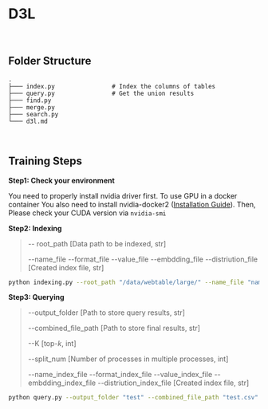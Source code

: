 <div>
    <h1>D3L</h1>
</div>

<br>

<h2>Folder Structure</h2>

```
.
├─── index.py                # Index the columns of tables
├─── query.py                # Get the union results
├─── find.py 
├─── merge.py
├─── search.py     
└─── d3l.md
```

<br>

<h2>Training Steps</h2>

**Step1: Check your environment**

You need to properly install nvidia driver first. To use GPU in a docker container You also need to install nvidia-docker2 ([Installation Guide](https://docs.nvidia.com/datacenter/cloud-native/container-toolkit/install-guide.html#docker)). Then, Please check your CUDA version via `nvidia-smi`

**Step2: Indexing**

> -- root_path [Data path to be indexed, str]
>
> --name_file  --format_file --value_file --embdding_file --distriution_file [Created index file, str]

```sh
python indexing.py --root_path "/data/webtable/large/" --name_file "name.lsh" --format_file "format.lsh" --value_file "value.lsh" --embedding_file "embedding.lsh" --distribution_file "distribution.lsh"
```

**Step3: Querying**

> --output_folder [Path to store query results, str]
>
> --combined_file_path [Path to store final results, str]
>
> --K [top-*k*, int]
>
> --split_num [Number of processes in multiple processes, int]
>
> --name_index_file  --format_index_file --value_index_file --embdding_index_file --distriution_index_file [Created index file, str]

```sh
python query.py --output_folder "test" --combined_file_path "test.csv" --k 10 --split_num 10 --query_tables_folder "/data/webtable/small/" --name_index_file "name.lsh" --format_index_file "format.lsh" --value_index_file "value.lsh" --embedding_index_file "embedding.lsh" --distribution_index_file "distribution.lsh"
```

